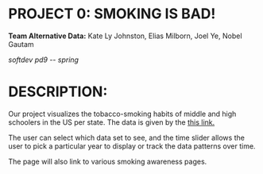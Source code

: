 # PROJECT 0: SMOKING IS BAD!

**Team Alternative Data:** Kate Ly Johnston, Elias Milborn, Joel Ye, Nobel Gautam

*softdev pd9 -- spring*


# DESCRIPTION: 

Our project visualizes the tobacco-smoking habits of middle and high schoolers in the US per state. The data is given by the [this link.](https://catalog.data.gov/dataset/youth-tobacco-survey-yts-data)

The user can select which data set to see, and the time slider allows the user to pick a particular year to display or track the data patterns over time.

The page will also link to various smoking awareness pages.

